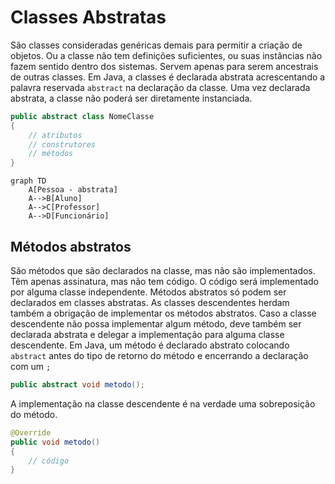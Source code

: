 # Classes Abstratas

São classes consideradas genéricas demais para permitir a criação de objetos. Ou a classe não tem definições suficientes, ou suas instâncias não fazem sentido dentro dos sistemas. Servem apenas para serem ancestrais de outras classes.
Em Java, a classes é declarada abstrata acrescentando a palavra reservada `abstract` na declaração da classe.
Uma vez declarada abstrata, a classe não poderá ser diretamente instanciada.

```java
public abstract class NomeClasse
{
	// atributos
	// construtores
	// métodos
}
```

```mermaid
graph TD
    A[Pessoa - abstrata]
    A-->B[Aluno]
    A-->C[Professor]
    A-->D[Funcionário]
```
## Métodos abstratos

São métodos que são declarados na classe, mas não são implementados. Têm apenas assinatura, mas não tem código. O código será implementado por alguma classe independente.
Métodos abstratos só podem ser declarados em classes abstratas.
As classes descendentes herdam também a obrigação de implementar os métodos abstratos. Caso a classe descendente não possa implementar algum método, deve também ser declarada abstrata e delegar a implementação para alguma classe descendente.
Em Java, um método é declarado abstrato colocando `abstract` antes do tipo de retorno do método e encerrando a declaração com um `;`

```java
public abstract void metodo();
```

A implementação na classe descendente é na verdade uma sobreposição do método.

```java
@Override
public void metodo()
{
	// código
}
```


<!--stackedit_data:
eyJoaXN0b3J5IjpbMTIyNTg1MTQxNl19
-->